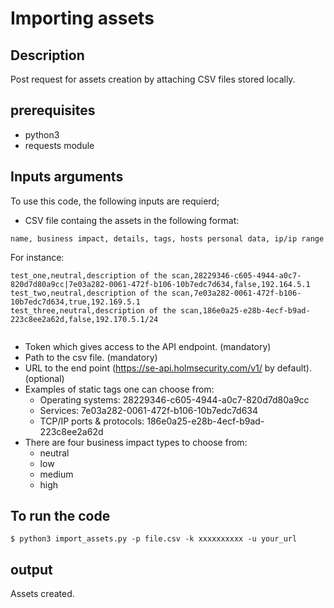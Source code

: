 # Importing assets


## Description 
Post request for assets creation by attaching CSV files stored locally. 
## prerequisites
* python3
* requests module

## Inputs arguments
To use this code, the following inputs are requierd; 
* CSV file containg the assets in the following format:

```
name, business impact, details, tags, hosts personal data, ip/ip range
```
For instance: 


```
test_one,neutral,description of the scan,28229346-c605-4944-a0c7-820d7d80a9cc|7e03a282-0061-472f-b106-10b7edc7d634,false,192.164.5.1
test_two,neutral,description of the scan,7e03a282-0061-472f-b106-10b7edc7d634,true,192.169.5.1
test_three,neutral,description of the scan,186e0a25-e28b-4ecf-b9ad-223c8ee2a62d,false,192.170.5.1/24


```
* Token which gives access to the API endpoint. (mandatory)
* Path to the csv file. (mandatory)
* URL to the end point (https://se-api.holmsecurity.com/v1/ by default). (optional)
* Examples of static tags one can choose from: 
    * Operating systems: 28229346-c605-4944-a0c7-820d7d80a9cc
    * Services: 7e03a282-0061-472f-b106-10b7edc7d634
    * TCP/IP ports & protocols: 186e0a25-e28b-4ecf-b9ad-223c8ee2a62d
* There are four business impact types to choose from:
    * neutral
    * low 
    * medium 
    * high
## To run the code 

```
$ python3 import_assets.py -p file.csv -k xxxxxxxxxx -u your_url
```


##  output
Assets created.
